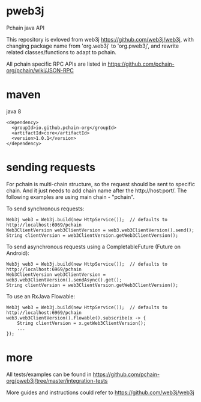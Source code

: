 # pweb3j
Pchain java API

This repository is evloved from web3j https://github.com/web3j/web3j, with changing package name from 'org.web3j' to 'org.pweb3j', and rewrite related classes/functions to adapt to pchain.

All pchain specific RPC APIs are listed in https://github.com/pchain-org/pchain/wiki/JSON-RPC

# maven

java 8

    <dependency>
      <groupId>io.github.pchain-org</groupId>
      <artifactId>core</artifactId>
      <version>1.0.1</version>
    </dependency>

# sending requests

For pchain is multi-chain structure, so the request should be sent to specific chain. And it just needs to add chain name after the http://host:port/. The following examples are using main chain - "pchain".

To send synchronous requests:

    Web3j web3 = Web3j.build(new HttpService());  // defaults to http://localhost:6969/pchain
    Web3ClientVersion web3ClientVersion = web3.web3ClientVersion().send();
    String clientVersion = web3ClientVersion.getWeb3ClientVersion();

To send asynchronous requests using a CompletableFuture (Future on Android):

    Web3j web3 = Web3j.build(new HttpService());  // defaults to http://localhost:6969/pchain
    Web3ClientVersion web3ClientVersion = web3.web3ClientVersion().sendAsync().get();
    String clientVersion = web3ClientVersion.getWeb3ClientVersion();

To use an RxJava Flowable:

    Web3j web3 = Web3j.build(new HttpService());  // defaults to http://localhost:6969/pchain
    web3.web3ClientVersion().flowable().subscribe(x -> {
        String clientVersion = x.getWeb3ClientVersion();
        ...
    });

# more

All tests/examples can be found in https://github.com/pchain-org/pweb3j/tree/master/integration-tests

More guides and instructions could refer to https://github.com/web3j/web3j
